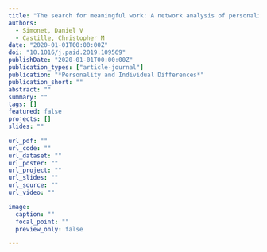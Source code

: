```yaml
---
title: "The search for meaningful work: A network analysis of personality and the job characteristics model"
authors:
  - Simonet, Daniel V
  - Castille, Christopher M
date: "2020-01-01T00:00:00Z"
doi: "10.1016/j.paid.2019.109569"
publishDate: "2020-01-01T00:00:00Z"
publication_types: ["article-journal"]
publication: "*Personality and Individual Differences*"
publication_short: ""
abstract: ""
summary: ""
tags: []
featured: false
projects: []
slides: ""

url_pdf: ""
url_code: ""
url_dataset: ""
url_poster: ""
url_project: ""
url_slides: ""
url_source: ""
url_video: ""

image:
  caption: ""
  focal_point: ""
  preview_only: false

---
```

